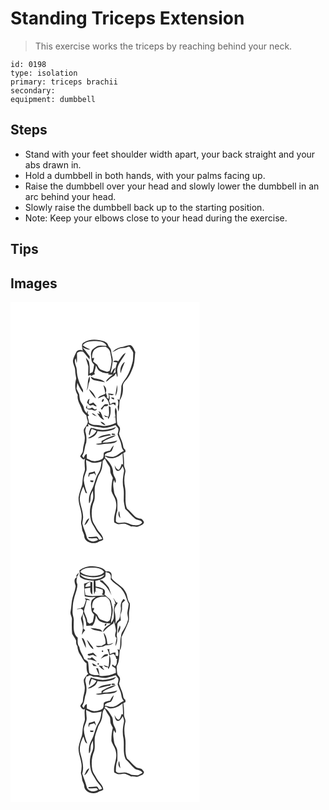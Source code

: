 # Standing Triceps Extension
> This exercise works the triceps by reaching behind your neck.

``` 
id: 0198 
type: isolation 
primary: triceps brachii 
secondary:  
equipment: dumbbell 
``` 

## Steps

 - Stand with your feet shoulder width apart, your back straight and your abs drawn in.
 - Hold a dumbbell in both hands, with your palms facing up.
 - Raise the dumbbell over your head and slowly lower the dumbbell in an arc behind your head.
 - Slowly raise the dumbbell back up to the starting position.
 - Note: Keep your elbows close to your head during the exercise.

## Tips


## Images

<svg width="227pt" height="400" viewBox="0 0 227 300" xmlns="http://www.w3.org/2000/svg">
  <g fill="#FFF">
    <path d="M0 0h227v300H0V0m88.36 48.31c-4.23 1.65-1.93 6.86-1.75 10.2-2.47-1.91-6.8-1.05-7.91 2.02-1.36 3.08-3.14 6.06-3.73 9.42-.39 4.19 2.51 7.79 2.62 11.93.01 3.41.86 6.71 1.27 10.06-1.8 6.52-1.96 13.77 1.8 19.65-1.06 6.38 3.2 11.72 5.01 17.52.82 2.97 3.28 4.87 5.36 6.94.33 2.48.91 4.94 1.81 7.28-.06 3.91-3.21 6.45-4.85 9.68-.5 3.41 1.24 6.61 1.2 9.99.15 5.15-2.21 9.93-2.3 15.07.06 2.87-2.35 4.84-3.36 7.34 1.83 1.37 3.56 5.45 5.92 2.34-1.11 4.35-.24 8.79-.1 13.18-.58 3.44-2.24 6.62-2.52 10.13-.69 3.9-.27 8.03-1.88 11.74-1.35 3.83-2.65 7.74-3.23 11.77-.54 8.35 4.39 16.03 3.6 24.4.04 2.69-1.21 5.4-.37 8.04.47 1.7.83 3.42.9 5.19.07 2.87 2.09 5.18 2.56 7.96-.14 8.6 12.2 11.8 18.15 7.05 1.76-.2 3.35-.89 4.74-1.97-.23-5.77-5.63-8.91-8-13.65-1.61-3.39-4.34-6.25-5.09-10.01-1.53-7.64-.85-15.83 2.26-23 1.7-6.57-.75-13.63 1.64-20.12 1.69-4.39 2.56-9.18 5.3-13.09 2.59-4.34 2.98-9.56 3.2-14.5.88-1.01 1.76-2.02 2.63-3.04 1.46 3.33 3.4 6.4 5.4 9.43 1.66 2.57.77 5.85 1.68 8.65.7 1.77 1.67 3.43 2.51 5.14-1.32 5.15-1.8 10.48-1.66 15.79 1.37 4.57 4.81 8.3 5.37 13.15 2.05 8.34-3.54 16.15-2.02 24.53 1.47.76 2.9 1.7 4.54 2.07 2.94.48 5.88-.9 8.81-.29 2.43.8 4.64 2.11 6.96 3.18 3.09-.79 6.33 1.33 9.24-.4 2.39-1.1 5.86-1.84 6.12-5.04-.85-1.51-1.91-2.99-3.41-3.88-2.57-.6-5.36-.84-7.35-2.79-3.32-3.02-6.06-6.63-9.6-9.42-3.34-7.92-.84-16.81-2.27-25.09a41.565 41.565 0 0 1 .21-18.73c.91-3.22-1.89-5.96-1.53-9.15.18-4.6-.21-9.2-.84-13.75.65-.3 1.96-.91 2.61-1.21-.04-.6-.12-1.8-.17-2.4-.97-1.16-2.36-2.2-2.49-3.83-.54-5.57-3.65-10.38-5.12-15.69.59-2.6 1.95-5.34.67-7.98-.84-1.14-1.85-2.15-2.59-3.36-1.06-4.84-.97-9.83-.8-14.74.18-1.91-.68-3.65-1.44-5.33-1.51 3.59-.44 7.3-.01 10.99-.8.15-1.6.3-2.4.46.56.01 1.67.05 2.23.07.21 2.25.42 4.51.62 6.77-4.11 2.36-8.83 3.1-13.43 3.92-3.71-.01-7.29-1.43-11.03-1.28-2.87.3-5.36-1.2-7.79-2.48-.31-2.68-1.01-5.28-1.74-7.86.46-.31 1.37-.93 1.83-1.24-.44-.47-1.33-1.41-1.77-1.88.32-1.27.32-2.53-.01-3.79-.25.77-.74 2.32-.98 3.1-1.91-1.7-3.32-3.89-3.63-6.46-.5-3.86-3.97-6.44-4.72-10.22-.37-2.07-.55-4.16-.84-6.23-1.19-2.14-2.18-4.38-3.2-6.6.43-2.35.75-4.71.98-7.08 1.79 4.21 3.95 8.33 6.87 11.88l-.04-3.28c-4.13-7.18-7.28-15.21-7.45-23.58-.03-4.89-4.37-9.66-1.28-14.35.38 1.98.73 3.98 1.16 5.96.81-4.1.09-8.28.49-12.38 1.69-2 4.82-1.8 7.22-1.57 2.82 2.9 5.08 6.27 7.81 9.25.02-.87.05-2.61.07-3.48-3.11-3.5-5.31-7.71-8.82-10.87 2.97 1.31 5.97 3.11 9.37 2.58-2.99-1.66-6.14-3.05-8.85-5.17 3.57-5.22 10.59-5.07 16.22-5.06 4.58.22 10.45.95 12.43 5.82-2.49-.14-4.98-.45-7.47-.39-3.86-.09-6.98 2.58-9.71 4.98-2.57 3.42-1.45 7.95-1.11 11.86-.03 2.53 1.83 4.33 3.28 6.17-.46 3.02-.81 6.08-1.82 8.98-1.18.55-2.37 1.11-3.55 1.67.03-4.95.38-9.96-1.09-14.76a44.487 44.487 0 0 0-3.46-4.15c.74 3.47 2.1 6.77 2.98 10.2 0 3.76-.18 7.52-.3 11.28.76-.24 2.29-.72 3.06-.96.11.33.34 1.01.46 1.35 1.52-.85 3.08-1.61 4.73-2.16-.21-.4-.63-1.2-.85-1.59.61-3.04 1.57-5.99 2.07-9.06.96 2.08 1.72 4.35 3.35 6.02 4.09 3.26 9.46 3.52 14.47 3.42l-2.91.24-.19 1.29c1.81.09 3.61.15 5.43.19-3 2.54-6.62 4.7-8.28 8.44 2.48-.64 3.58-3.15 5.65-4.41 2.04-1.74 5.3-2.4 5.89-5.41.21.02.63.05.84.06.27 1.49.76 2.94 1.28 4.36 1.24-3.4-.73-6.89.13-10.35 1.31-7.25 7.11-12.37 9.98-18.93-4.16 2.03-6.02 6.62-8.86 10.04-2.11-.45-4.68-1.73-6.02.77 1.56.3 3.13.58 4.7.85-.96 3.83-2.91 7.73-1.82 11.74-.78.38-1.6.7-2.4 1.04l-.91 1.79c.76-2.77 2.03-5.36 3.01-8.05-2.92.75-3.5 4.17-5.24 6.21-.77-1.77.2-3.5.5-5.23.68-3.35 1.35-6.72 1.61-10.14-.17-3.76-1.86-7.25-1.99-11.02-.06-2.52-1.95-4.37-3.37-6.24-.46-2.91-2.81-4.81-5.48-5.68-7.63-2.41-16.52-3.1-23.61 1.26m45.72 5.62c-4.59.34-8.72 2.98-11.92 6.15 3.33-1.38 6.29-3.55 9.73-4.66 2.55-.29 5.19-.14 7.64-1.06 1.22-.24 2.91-1.34 3.9-.03 1.36 2.16 3.31 4.13 3.87 6.68-.24 4.5.23 9.21-1.5 13.49-1.98 7.08-4.83 14.07-9.43 19.88-1.35 2.04-2.83 4.15-3.34 6.58-.1 5.6-.77 11.21-2.23 16.63-.6-.23-1.8-.67-2.4-.89 1.21 2.89 1.42 5.99.2 8.92.24 1.97.42 3.94.75 5.9 1.87-4.27.74-9.15 1.84-13.64 3.25-4.93 4.16-11.01 3.68-16.81-.26-2.46 1.31-4.64 2.83-6.42 4.48-4.23 6.86-10.08 9.11-15.69 2.4-6.06 2.07-12.62 2.96-18.96-1.55-2.68-2.34-6.13-5.04-7.94-3.69-1.06-7.02 1.7-10.65 1.87m-1.83 31.64c1.12-4.77 3.23-9.19 4.98-13.73-4.36 2.89-6.27 8.73-4.98 13.73m-41.08 20.48c2.67-2.29 1.71-6.41 3.17-9.4 1.19-2.32.87-4.98.67-7.47-3.48 4.87-1.23 11.54-3.84 16.87m5.38-16.51c.08 2.89 3.07 4.17 5.47 4.6 3.82.73 7.59 1.76 11.46 2.19-3.27-3.15-8.02-3.94-12.34-4.57a56.98 56.98 0 0 0-4.59-2.22m14.94 10.29c.85 3.28 2 6.5 2.18 9.92 2.53-3.11.94-7.88-2.18-9.92m16.4-.29c-.63 4.47-1.67 8.89-2.02 13.39 2.34-3.88 2.78-8.96 2.02-13.39m-33.85 4.97c1.73 4.38 5.09 7.96 8.32 11.3-1.16-4.62-4.62-8.51-8.32-11.3m20.64 4.32c-1.97 3.71-7.87 2.64-9.73 6.86 2.47-.96 4.84-2.16 7.36-2.97 2.91 3.16 6.42 6.62 6.04 11.31 1.63-.61 3.29-1.14 4.93-1.71.96.66 1.91 1.33 2.87 1.99-.02-.87-.07-2.6-.1-3.47-1.21-.01-2.41.01-3.61.06-.64.49-1.91 1.47-2.55 1.97-.57-1.39-1.04-2.8-1.62-4.18 1.16-2.45.83-5.18.2-7.72 1.94.95 3.95 1.43 5.67-.08-2.34-.7-4.76-1.02-7.19-1.24 1.7 1.91 1.06 4.48.67 6.72-.66-.58-1.96-1.76-2.61-2.34.31-.09.93-.26 1.23-.34-.87-1.5-1.36-3.15-1.56-4.86m6.48 5.54c-.05.28-.14.82-.19 1.1.8.42 2.42 1.27 3.22 1.7.02-.72.02-1.43.02-2.15-1.02-.21-2.03-.43-3.05-.65m-27.93 2.78c-.49 1.24-1.21 2.42-1.38 3.76 1.12 1.18 2.39 2.2 3.56 3.33 1.24-.26 2.48-.57 3.7-.91 1.3.92 2.57 2.03 4.3 1.87-.73-2.02-2.67-3.15-4.05-4.69-1.59.81-3.26 1.45-5 1.85-.59-2.08-.28-4.15.62-6.08-.43.22-1.31.65-1.75.87m18.24-.88c-1.29.41-2.84 3.15-1.26 3.89 1.06-.51 2.79-3.28 1.26-3.89m1.46 6.66c-1.73 1.44-2.98 3.35-4.56 4.94.41.5.81 1 1.22 1.5 1-1.35 1.96-2.73 2.88-4.13 1.74-.47 4.54.2 4.8-2.26-1.44-.18-2.93-.46-4.34-.05m-21.32.77c-.38 1.06-.75 2.13-1.12 3.2 1.83 2.06 4.51 2.56 7.15 2.25 1.93 1.01 5.18 2.18 6.06-.81-.64.17-1.91.5-2.54.67-1.06-.86-2.1-1.74-3.21-2.52-.69.34-2.08 1.03-2.77 1.37-.75-.01-2.25-.04-3.01-.06-.18-1.37-.37-2.74-.56-4.1m26.35 1.11c-.08 4.35 1.17 8.88-.52 13.06-1.82-.64-3.59-1.41-5.4-2.07.61.75 1.24 1.5 1.87 2.24 1 .04 1.99.09 2.99.13l.3 2.45c3.4-4.08 3.04-9.69 2.82-14.66-.51-.28-1.54-.86-2.06-1.15m-12.31 6.26c.39.85 1.17 2.56 1.56 3.41-.76-.25-2.26-.77-3.02-1.03 1.96 3.31 4.26 6.94 8.24 7.96-.64-.94-1.29-1.87-1.96-2.79-.25-2.39-1.62-4.42-2.61-6.55-.55-.25-1.66-.75-2.21-1m-8.13 2.48c1.35 2.17 3.86 2.92 6.14 3.69-1.2-1.24-2.62-2.23-3.99-3.26-.54-.11-1.61-.32-2.15-.43m10.4 10.12c1.36 2.26 3.31 4.08 6.14 4.11-1.41-2.15-3.54-3.81-6.14-4.11z"/>
    <path d="M101.45 56.6c3.5-3.1 8.41-3.17 12.83-3.02 2.27 1.77 4.93 3.62 5.37 6.71.63 4.22 2.14 8.43 1.44 12.73-.48 3.24-1 6.52-2.23 9.58-.97.39-1.92.79-2.88 1.19-2.67-.87-5.38-1.67-7.94-2.85-2.23-1.13-2.78-3.78-4.11-5.69-1.59-1.34-3.34-2.51-4.86-3.94.43-1.43 1.31-2.8 1.2-4.35-.6.15-1.8.44-2.4.59-.03-3.87.32-8.33 3.58-10.95zM108.2 136.25c.56.57.56.57 0 0zM109.96 150.96c5.55.79 10.95-1.49 16.13-3.2 1.12 1.42 2.59 2.63 3.35 4.3.47 2.35-.71 4.62-.92 6.95 1.37 4.42 4.07 8.42 4.6 13.1.21 2.45 1.25 4.67 2.85 6.52-4.09 1.52-6.84 5.29-11.03 6.61-3.92 1.73-8.04-.44-11.97-.94 1.08-4.91 7.92-2.51 9.15-7.14.83-1.68 1.37-3.47 1.76-5.29-1.92 1.83-3.25 4.15-4.42 6.51-2.5.64-5.47.76-7.41 2.62-.6 2.59.34 6.19-2.5 7.7-4 2.14-9.11 3.28-13.39 1.26-1.54-.63-3.05-1.33-4.58-2 .01-1.83.02-3.66-.01-5.49-2.38.38-2.72 2.94-3.79 4.66-.6-.83-1.19-1.65-1.78-2.47 3.32-4.64 2.59-10.61 4.86-15.67.61-4.34.41-8.85-.93-13.04-.77-2.29.6-4.49 1.19-6.63.6-.02 1.8-.04 2.4-.05-.11-.73-.34-2.2-.46-2.93 4.8 4.13 11.18 3.2 16.9 4.62m-8.86.95c-1.54-.27-3.25-1.22-4.77-.57-1.47 2.23-2.05 4.9-2.33 7.52.29.24.87.71 1.16.95.34-2.65 1.19-5.18 2.31-7.59 1.92.71 3.84 1.41 5.7 2.26-1.99 4.46-6.38 6.58-10.34 8.92 1.09.13 2.28.44 3.28-.21 3.73-1.59 7.4-4.13 8.26-8.37 6.53 1.17 13.34.41 19.49-2.07 1.31-.59 1.91-2.02 2.83-3.01-7.89 3.66-17.23 5.16-25.59 2.17m3.69 11.53c5.37-1.01 10.56-2.92 16.01-3.5-.7-.49-1.4-.98-2.1-1.45-4.67 1.28-10.34 1.26-13.91 4.95m16.64-4.17c.88.61 4.94.59 3.89-.93-1.24-.41-2.5-.51-3.8-.31-.02.31-.07.93-.09 1.24m-12.07 7.45c-.08.9-.15 1.81-.2 2.72-2.31.17-4.61.41-6.88.85 4.01 2.18 8.45-.16 12.66-.15 4.6-.41 10.32.19 13.38-4.04-5.82 1.78-12.1 2.85-18.09 2.67 4.16-4.79 11.5-4.99 16.36-8.9-6.27.7-11.78 3.95-17.23 6.85z"/>
    <path d="M113.37 184.94c6.56 5.42 15.47 1.62 21.05-3.31.37 4.42.58 8.85.68 13.29-.45-.12-1.35-.35-1.8-.46-.76 2.46-1.3 5.22-3.32 7.02-2.83-.61-3.94-3.46-5.06-5.77.5 2.45.63 5.71 3.19 6.96 3.5.62 4.97-3.29 6.47-5.66.7 1.93 1.83 3.84 1.7 5.96-1.34 6.96-2.35 14.27-.59 21.26.67 4.91.08 9.87.28 14.8.3 3.1 1.15 6.11 1.62 9.19 4.45 3.61 7.47 8.71 12.13 12.04 2.46 1.97 7.64.82 8.22 4.54-1.97 2.66-5.84 3.75-9.16 2.92-4.88.45-8.61-4.02-13.57-2.94-2.86-.18-7.19 1.54-8.8-1.67.14-4.32.08-8.86 1.86-12.88-.06-4.14.25-8.28-.21-12.4-.45-3.52-3.29-6.2-3.72-9.72-.51-4.79-2.24-9.89.13-14.47l.87 3.54c3.4-4.01-1.83-7.86-2.16-12.02.08-7.09-4.41-13.33-9.54-17.83l-.27-2.39m18.44 74.49c-.53-2.87-1-5.75-1.35-8.64-1.72 2.91-1.17 6.38 1.35 8.64zM90.7 189.51c2.71 1.15 5.24 2.88 8.19 3.41 3.54.28 7.01-.74 10.44-1.51-.65 4.77-1.2 9.79-3.79 13.97-4.19 6.55-4.69 14.72-8.7 21.37-2.41 4.52-3.27 9.8-2.48 14.85 1.76-1.76 1.5-4.37 1.69-6.65-.03-3.08 1.37-5.91 2.8-8.56.32 4.23 1.04 8.71-.77 12.74-3.41 7.05-3.31 15.34-1.55 22.83.77 3.6 3.22 6.45 4.87 9.66 2.17 4.71 6.46 7.93 8.76 12.59-1.27.34-2.54.66-3.82.96-1.03-1.25-1.42-4.03-3.54-3.64-3.11.49-6.24.62-9.37.42.1.36.29 1.08.39 1.44 3.14.64 6.28.28 9.42-.04.48.49 1.42 1.46 1.9 1.94-3.91 3.34-10.66 2.66-13.3-1.89-1.16-6.06-4.28-11.5-5.63-17.51.23-2.98 1.2-5.89.87-8.91-.17-7.2-3.73-13.81-4-20.98.43-5.06 2.06-10 4.28-14.55.97 2.5 1.88 5.03 2.72 7.59.46.18 1.38.56 1.84.75-1.62-5.18-3.45-10.32-3.94-15.75-.03-4.17 1.91-7.97 3.19-11.83.51-4.22-.46-8.47-.47-12.7m3.42 15.58c-.43 1.45-.72 2.96-.65 4.49 1.5.56.97-1.99 1.6-2.68 1.83-.42 3.64-.92 5.45-1.42a17.46 17.46 0 0 0 2.2 3.01c-.47-1.82-1.11-3.58-1.74-5.34-2.18 1.01-4.52 1.48-6.86 1.94m4.93 11.11c.14-.47.42-1.4.57-1.87-1.23-.09-2.46-.15-3.69-.18-1.32 1.96 1.83 2.06 3.12 2.05m-10.33 51.54c3.33-1.62 4.41-5.3 6.04-8.32-3.59 1.11-4.62 5.28-6.04 8.32z"/>
  </g>
  <g fill="#333">
    <path d="M88.36 48.31c7.09-4.36 15.98-3.67 23.61-1.26 2.67.87 5.02 2.77 5.48 5.68 1.42 1.87 3.31 3.72 3.37 6.24.13 3.77 1.82 7.26 1.99 11.02-.26 3.42-.93 6.79-1.61 10.14-.3 1.73-1.27 3.46-.5 5.23 1.74-2.04 2.32-5.46 5.24-6.21-.98 2.69-2.25 5.28-3.01 8.05l.91-1.79c.8-.34 1.62-.66 2.4-1.04-1.09-4.01.86-7.91 1.82-11.74-1.57-.27-3.14-.55-4.7-.85 1.34-2.5 3.91-1.22 6.02-.77 2.84-3.42 4.7-8.01 8.86-10.04-2.87 6.56-8.67 11.68-9.98 18.93-.86 3.46 1.11 6.95-.13 10.35-.52-1.42-1.01-2.87-1.28-4.36-.21-.01-.63-.04-.84-.06-.59 3.01-3.85 3.67-5.89 5.41-2.07 1.26-3.17 3.77-5.65 4.41 1.66-3.74 5.28-5.9 8.28-8.44-1.82-.04-3.62-.1-5.43-.19l.19-1.29 2.91-.24c-5.01.1-10.38-.16-14.47-3.42-1.63-1.67-2.39-3.94-3.35-6.02-.5 3.07-1.46 6.02-2.07 9.06.22.39.64 1.19.85 1.59-1.65.55-3.21 1.31-4.73 2.16-.12-.34-.35-1.02-.46-1.35-.77.24-2.3.72-3.06.96.12-3.76.3-7.52.3-11.28-.88-3.43-2.24-6.73-2.98-10.2 1.23 1.31 2.39 2.69 3.46 4.15 1.47 4.8 1.12 9.81 1.09 14.76 1.18-.56 2.37-1.12 3.55-1.67 1.01-2.9 1.36-5.96 1.82-8.98-1.45-1.84-3.31-3.64-3.28-6.17-.34-3.91-1.46-8.44 1.11-11.86 2.73-2.4 5.85-5.07 9.71-4.98 2.49-.06 4.98.25 7.47.39-1.98-4.87-7.85-5.6-12.43-5.82-5.63-.01-12.65-.16-16.22 5.06 2.71 2.12 5.86 3.51 8.85 5.17-3.4.53-6.4-1.27-9.37-2.58 3.51 3.16 5.71 7.37 8.82 10.87-.02.87-.05 2.61-.07 3.48-2.73-2.98-4.99-6.35-7.81-9.25-2.4-.23-5.53-.43-7.22 1.57-.4 4.1.32 8.28-.49 12.38-.43-1.98-.78-3.98-1.16-5.96-3.09 4.69 1.25 9.46 1.28 14.35.17 8.37 3.32 16.4 7.45 23.58l.04 3.28c-2.92-3.55-5.08-7.67-6.87-11.88a84.82 84.82 0 0 1-.98 7.08c1.02 2.22 2.01 4.46 3.2 6.6.29 2.07.47 4.16.84 6.23.75 3.78 4.22 6.36 4.72 10.22.31 2.57 1.72 4.76 3.63 6.46.24-.78.73-2.33.98-3.1.33 1.26.33 2.52.01 3.79.44.47 1.33 1.41 1.77 1.88-.46.31-1.37.93-1.83 1.24.73 2.58 1.43 5.18 1.74 7.86 2.43 1.28 4.92 2.78 7.79 2.48 3.74-.15 7.32 1.27 11.03 1.28 4.6-.82 9.32-1.56 13.43-3.92-.2-2.26-.41-4.52-.62-6.77-.56-.02-1.67-.06-2.23-.07.8-.16 1.6-.31 2.4-.46-.43-3.69-1.5-7.4.01-10.99.76 1.68 1.62 3.42 1.44 5.33-.17 4.91-.26 9.9.8 14.74.74 1.21 1.75 2.22 2.59 3.36 1.28 2.64-.08 5.38-.67 7.98 1.47 5.31 4.58 10.12 5.12 15.69.13 1.63 1.52 2.67 2.49 3.83.05.6.13 1.8.17 2.4-.65.3-1.96.91-2.61 1.21.63 4.55 1.02 9.15.84 13.75-.36 3.19 2.44 5.93 1.53 9.15a41.565 41.565 0 0 0-.21 18.73c1.43 8.28-1.07 17.17 2.27 25.09 3.54 2.79 6.28 6.4 9.6 9.42 1.99 1.95 4.78 2.19 7.35 2.79 1.5.89 2.56 2.37 3.41 3.88-.26 3.2-3.73 3.94-6.12 5.04-2.91 1.73-6.15-.39-9.24.4-2.32-1.07-4.53-2.38-6.96-3.18-2.93-.61-5.87.77-8.81.29-1.64-.37-3.07-1.31-4.54-2.07-1.52-8.38 4.07-16.19 2.02-24.53-.56-4.85-4-8.58-5.37-13.15-.14-5.31.34-10.64 1.66-15.79-.84-1.71-1.81-3.37-2.51-5.14-.91-2.8-.02-6.08-1.68-8.65-2-3.03-3.94-6.1-5.4-9.43-.87 1.02-1.75 2.03-2.63 3.04-.22 4.94-.61 10.16-3.2 14.5-2.74 3.91-3.61 8.7-5.3 13.09-2.39 6.49.06 13.55-1.64 20.12-3.11 7.17-3.79 15.36-2.26 23 .75 3.76 3.48 6.62 5.09 10.01 2.37 4.74 7.77 7.88 8 13.65-1.39 1.08-2.98 1.77-4.74 1.97-5.95 4.75-18.29 1.55-18.15-7.05-.47-2.78-2.49-5.09-2.56-7.96-.07-1.77-.43-3.49-.9-5.19-.84-2.64.41-5.35.37-8.04.79-8.37-4.14-16.05-3.6-24.4.58-4.03 1.88-7.94 3.23-11.77 1.61-3.71 1.19-7.84 1.88-11.74.28-3.51 1.94-6.69 2.52-10.13-.14-4.39-1.01-8.83.1-13.18-2.36 3.11-4.09-.97-5.92-2.34 1.01-2.5 3.42-4.47 3.36-7.34.09-5.14 2.45-9.92 2.3-15.07.04-3.38-1.7-6.58-1.2-9.99 1.64-3.23 4.79-5.77 4.85-9.68-.9-2.34-1.48-4.8-1.81-7.28-2.08-2.07-4.54-3.97-5.36-6.94-1.81-5.8-6.07-11.14-5.01-17.52-3.76-5.88-3.6-13.13-1.8-19.65-.41-3.35-1.26-6.65-1.27-10.06-.11-4.14-3.01-7.74-2.62-11.93.59-3.36 2.37-6.34 3.73-9.42 1.11-3.07 5.44-3.93 7.91-2.02-.18-3.34-2.48-8.55 1.75-10.2m13.09 8.29c-3.26 2.62-3.61 7.08-3.58 10.95.6-.15 1.8-.44 2.4-.59.11 1.55-.77 2.92-1.2 4.35 1.52 1.43 3.27 2.6 4.86 3.94 1.33 1.91 1.88 4.56 4.11 5.69 2.56 1.18 5.27 1.98 7.94 2.85.96-.4 1.91-.8 2.88-1.19 1.23-3.06 1.75-6.34 2.23-9.58.7-4.3-.81-8.51-1.44-12.73-.44-3.09-3.1-4.94-5.37-6.71-4.42-.15-9.33-.08-12.83 3.02m8.51 94.36c-5.72-1.42-12.1-.49-16.9-4.62.12.73.35 2.2.46 2.93-.6.01-1.8.03-2.4.05-.59 2.14-1.96 4.34-1.19 6.63 1.34 4.19 1.54 8.7.93 13.04-2.27 5.06-1.54 11.03-4.86 15.67.59.82 1.18 1.64 1.78 2.47 1.07-1.72 1.41-4.28 3.79-4.66.03 1.83.02 3.66.01 5.49 1.53.67 3.04 1.37 4.58 2 4.28 2.02 9.39.88 13.39-1.26 2.84-1.51 1.9-5.11 2.5-7.7 1.94-1.86 4.91-1.98 7.41-2.62 1.17-2.36 2.5-4.68 4.42-6.51-.39 1.82-.93 3.61-1.76 5.29-1.23 4.63-8.07 2.23-9.15 7.14 3.93.5 8.05 2.67 11.97.94 4.19-1.32 6.94-5.09 11.03-6.61-1.6-1.85-2.64-4.07-2.85-6.52-.53-4.68-3.23-8.68-4.6-13.1.21-2.33 1.39-4.6.92-6.95-.76-1.67-2.23-2.88-3.35-4.3-5.18 1.71-10.58 3.99-16.13 3.2m3.41 33.98l.27 2.39c5.13 4.5 9.62 10.74 9.54 17.83.33 4.16 5.56 8.01 2.16 12.02l-.87-3.54c-2.37 4.58-.64 9.68-.13 14.47.43 3.52 3.27 6.2 3.72 9.72.46 4.12.15 8.26.21 12.4-1.78 4.02-1.72 8.56-1.86 12.88 1.61 3.21 5.94 1.49 8.8 1.67 4.96-1.08 8.69 3.39 13.57 2.94 3.32.83 7.19-.26 9.16-2.92-.58-3.72-5.76-2.57-8.22-4.54-4.66-3.33-7.68-8.43-12.13-12.04-.47-3.08-1.32-6.09-1.62-9.19-.2-4.93.39-9.89-.28-14.8-1.76-6.99-.75-14.3.59-21.26.13-2.12-1-4.03-1.7-5.96-1.5 2.37-2.97 6.28-6.47 5.66-2.56-1.25-2.69-4.51-3.19-6.96 1.12 2.31 2.23 5.16 5.06 5.77 2.02-1.8 2.56-4.56 3.32-7.02.45.11 1.35.34 1.8.46-.1-4.44-.31-8.87-.68-13.29-5.58 4.93-14.49 8.73-21.05 3.31m-22.67 4.57c.01 4.23.98 8.48.47 12.7-1.28 3.86-3.22 7.66-3.19 11.83.49 5.43 2.32 10.57 3.94 15.75-.46-.19-1.38-.57-1.84-.75-.84-2.56-1.75-5.09-2.72-7.59-2.22 4.55-3.85 9.49-4.28 14.55.27 7.17 3.83 13.78 4 20.98.33 3.02-.64 5.93-.87 8.91 1.35 6.01 4.47 11.45 5.63 17.51 2.64 4.55 9.39 5.23 13.3 1.89-.48-.48-1.42-1.45-1.9-1.94-3.14.32-6.28.68-9.42.04-.1-.36-.29-1.08-.39-1.44 3.13.2 6.26.07 9.37-.42 2.12-.39 2.51 2.39 3.54 3.64 1.28-.3 2.55-.62 3.82-.96-2.3-4.66-6.59-7.88-8.76-12.59-1.65-3.21-4.1-6.06-4.87-9.66-1.76-7.49-1.86-15.78 1.55-22.83 1.81-4.03 1.09-8.51.77-12.74-1.43 2.65-2.83 5.48-2.8 8.56-.19 2.28.07 4.89-1.69 6.65-.79-5.05.07-10.33 2.48-14.85 4.01-6.65 4.51-14.82 8.7-21.37 2.59-4.18 3.14-9.2 3.79-13.97-3.43.77-6.9 1.79-10.44 1.51-2.95-.53-5.48-2.26-8.19-3.41z"/>
    <path d="M134.08 53.93c3.63-.17 6.96-2.93 10.65-1.87 2.7 1.81 3.49 5.26 5.04 7.94-.89 6.34-.56 12.9-2.96 18.96-2.25 5.61-4.63 11.46-9.11 15.69-1.52 1.78-3.09 3.96-2.83 6.42.48 5.8-.43 11.88-3.68 16.81-1.1 4.49.03 9.37-1.84 13.64-.33-1.96-.51-3.93-.75-5.9 1.22-2.93 1.01-6.03-.2-8.92.6.22 1.8.66 2.4.89 1.46-5.42 2.13-11.03 2.23-16.63.51-2.43 1.99-4.54 3.34-6.58 4.6-5.81 7.45-12.8 9.43-19.88 1.73-4.28 1.26-8.99 1.5-13.49-.56-2.55-2.51-4.52-3.87-6.68-.99-1.31-2.68-.21-3.9.03-2.45.92-5.09.77-7.64 1.06-3.44 1.11-6.4 3.28-9.73 4.66 3.2-3.17 7.33-5.81 11.92-6.15z"/>
    <path d="M132.25 85.57c-1.29-5 .62-10.84 4.98-13.73-1.75 4.54-3.86 8.96-4.98 13.73zM91.17 106.05c2.61-5.33.36-12 3.84-16.87.2 2.49.52 5.15-.67 7.47-1.46 2.99-.5 7.11-3.17 9.4zM96.55 89.54c1.56.67 3.09 1.41 4.59 2.22 4.32.63 9.07 1.42 12.34 4.57-3.87-.43-7.64-1.46-11.46-2.19-2.4-.43-5.39-1.71-5.47-4.6zM111.49 99.83c3.12 2.04 4.71 6.81 2.18 9.92-.18-3.42-1.33-6.64-2.18-9.92zM127.89 99.54c.76 4.43.32 9.51-2.02 13.39.35-4.5 1.39-8.92 2.02-13.39zM94.04 104.51c3.7 2.79 7.16 6.68 8.32 11.3-3.23-3.34-6.59-6.92-8.32-11.3z"/>
    <path d="M114.68 108.83c.2 1.71.69 3.36 1.56 4.86-.3.08-.92.25-1.23.34.65.58 1.95 1.76 2.61 2.34.39-2.24 1.03-4.81-.67-6.72 2.43.22 4.85.54 7.19 1.24-1.72 1.51-3.73 1.03-5.67.08.63 2.54.96 5.27-.2 7.72.58 1.38 1.05 2.79 1.62 4.18.64-.5 1.91-1.48 2.55-1.97 1.2-.05 2.4-.07 3.61-.06.03.87.08 2.6.1 3.47-.96-.66-1.91-1.33-2.87-1.99-1.64.57-3.3 1.1-4.93 1.71.38-4.69-3.13-8.15-6.04-11.31-2.52.81-4.89 2.01-7.36 2.97 1.86-4.22 7.76-3.15 9.73-6.86zM121.16 114.37c1.02.22 2.03.44 3.05.65 0 .72 0 1.43-.02 2.15-.8-.43-2.42-1.28-3.22-1.7.05-.28.14-.82.19-1.1zM93.23 117.15c.44-.22 1.32-.65 1.75-.87-.9 1.93-1.21 4-.62 6.08 1.74-.4 3.41-1.04 5-1.85 1.38 1.54 3.32 2.67 4.05 4.69-1.73.16-3-.95-4.3-1.87-1.22.34-2.46.65-3.7.91-1.17-1.13-2.44-2.15-3.56-3.33.17-1.34.89-2.52 1.38-3.76z"/>
    <path d="M111.47 116.27c1.53.61-.2 3.38-1.26 3.89-1.58-.74-.03-3.48 1.26-3.89zM112.93 122.93c1.41-.41 2.9-.13 4.34.05-.26 2.46-3.06 1.79-4.8 2.26-.92 1.4-1.88 2.78-2.88 4.13-.41-.5-.81-1-1.22-1.5 1.58-1.59 2.83-3.5 4.56-4.94zM91.61 123.7c.19 1.36.38 2.73.56 4.1.76.02 2.26.05 3.01.06.69-.34 2.08-1.03 2.77-1.37 1.11.78 2.15 1.66 3.21 2.52.63-.17 1.9-.5 2.54-.67-.88 2.99-4.13 1.82-6.06.81-2.64.31-5.32-.19-7.15-2.25.37-1.07.74-2.14 1.12-3.2zM117.96 124.81c.52.29 1.55.87 2.06 1.15.22 4.97.58 10.58-2.82 14.66l-.3-2.45c-1-.04-1.99-.09-2.99-.13-.63-.74-1.26-1.49-1.87-2.24 1.81.66 3.58 1.43 5.4 2.07 1.69-4.18.44-8.71.52-13.06zM105.65 131.07c.55.25 1.66.75 2.21 1 .99 2.13 2.36 4.16 2.61 6.55.67.92 1.32 1.85 1.96 2.79-3.98-1.02-6.28-4.65-8.24-7.96.76.26 2.26.78 3.02 1.03-.39-.85-1.17-2.56-1.56-3.41m2.55 5.18c.56.57.56.57 0 0zM97.52 133.55c.54.11 1.61.32 2.15.43 1.37 1.03 2.79 2.02 3.99 3.26-2.28-.77-4.79-1.52-6.14-3.69zM107.92 143.67c2.6.3 4.73 1.96 6.14 4.11-2.83-.03-4.78-1.85-6.14-4.11zM101.1 151.91c8.36 2.99 17.7 1.49 25.59-2.17-.92.99-1.52 2.42-2.83 3.01-6.15 2.48-12.96 3.24-19.49 2.07-.86 4.24-4.53 6.78-8.26 8.37-1 .65-2.19.34-3.28.21 3.96-2.34 8.35-4.46 10.34-8.92-1.86-.85-3.78-1.55-5.7-2.26-1.12 2.41-1.97 4.94-2.31 7.59-.29-.24-.87-.71-1.16-.95.28-2.62.86-5.29 2.33-7.52 1.52-.65 3.23.3 4.77.57zM104.79 163.44c3.57-3.69 9.24-3.67 13.91-4.95.7.47 1.4.96 2.1 1.45-5.45.58-10.64 2.49-16.01 3.5zM121.43 159.27c.02-.31.07-.93.09-1.24 1.3-.2 2.56-.1 3.8.31 1.05 1.52-3.01 1.54-3.89.93zM109.36 166.72c5.45-2.9 10.96-6.15 17.23-6.85-4.86 3.91-12.2 4.11-16.36 8.9 5.99.18 12.27-.89 18.09-2.67-3.06 4.23-8.78 3.63-13.38 4.04-4.21-.01-8.65 2.33-12.66.15 2.27-.44 4.57-.68 6.88-.85.05-.91.12-1.82.2-2.72zM94.12 205.09c2.34-.46 4.68-.93 6.86-1.94.63 1.76 1.27 3.52 1.74 5.34a17.46 17.46 0 0 1-2.2-3.01c-1.81.5-3.62 1-5.45 1.42-.63.69-.1 3.24-1.6 2.68-.07-1.53.22-3.04.65-4.49zM99.05 216.2c-1.29.01-4.44-.09-3.12-2.05 1.23.03 2.46.09 3.69.18-.15.47-.43 1.4-.57 1.87zM131.81 259.43c-2.52-2.26-3.07-5.73-1.35-8.64.35 2.89.82 5.77 1.35 8.64zM88.72 267.74c1.42-3.04 2.45-7.21 6.04-8.32-1.63 3.02-2.71 6.7-6.04 8.32z"/>
  </g>
</svg>

<svg width="227pt" height="400" viewBox="0 0 227 300" xmlns="http://www.w3.org/2000/svg">
  <g fill="#FFF">
    <path d="M0 0h227v300H0V0m82.76 22c.12 1.4.25 2.79.37 4.19-.18 1.62-.5 3.56 1.2 4.52 4.52 3.06 10.25 3.47 15.55 3.63-.23 5.49-.2 10.99.54 16.44.4-1.11.79-2.23 1.18-3.35 1.23.04 2.46.06 3.69.07l-3.16-.28c.04-1.48.07-2.95.11-4.43 2.82.66 5.61 1.47 8.36 2.36.22 2.07.81 4.31-1.12 5.82.98.28 2.93.85 3.91 1.14-7.82-.14-15.77 1.92-23.43-.46-.47-2.55-.81-5.12-1.11-7.7 2.26-.54 4.56-.89 6.87-1.15.04 2.91-.39 6.38 2.42 8.17.13-4.85-.03-9.69.09-14.53-.96-.34-1.92-.68-2.88-1.01-2.32 1.02-4.72 1.85-7.11 2.68.21 5.02.29 10.06.89 15.07 4.28 1.05 8.7 1.05 13.08.88-1.84 1.5-4.37 2.57-5.08 5.04-1.16 3.57-.29 7.39.09 11.01.24 2.09 1.97 3.52 3.12 5.14-.43 3-.86 6.02-1.77 8.92-1.26.61-2.52 1.23-3.77 1.85l-2.52-2.01c-.12-4.74-3-8.7-4.11-13.18.67-4.49 2.69-8.69 3.24-13.22 1.09.13 3.26.38 4.35.51-1.53-2.1-4.28-2.07-6.56-2.69.46.71.92 1.43 1.38 2.14-.95 3.01-1.57 6.21-3.33 8.89l-2.46.2c-.02.27-.06.81-.09 1.08-1.79.04-3.64.01-5.31.77 2.35.35 5.38-1.3 7.17.88 2.25 3.54-1.41 6.9-2.04 10.33.7 4.09 2.45 8.04 2.34 12.25-.17 2.51-1.15 4.91-1.05 7.45.64-1.2 1.3-2.39 2-3.56.55-.62 1.13-1.22 1.73-1.8a6.894 6.894 0 0 0-2.14-2.16c.12-3.35.72-6.78-.25-10.06-.9-2.65-.47-5.48-.08-8.18 2.39 4.63 4.05 9.82 3.89 15.08 2.36-.41 4.76-.56 7.14-.22 3.19-3.34 3.66-8.09 4.48-12.42.97 2.07 1.75 4.31 3.36 5.99 4.06 3.26 9.44 3.33 14.38 3.77-3.44 3.04-8.93 5.02-9.21 10.28 3.53-4.11 7.74-7.61 12.37-10.42.2-.88.4-1.75.61-2.62 1.21 3.7 1.97 7.54 2.48 11.39-.44 2.9-2.32 6.34.66 8.58-.25 3.3-1.32 6.48-1.29 9.81 2.26-3.77 2.64-8.49 1.49-12.67 1.02-4.65.52-9.41.85-14.11.68-1.92 2.36-3.23 4.15-4.05-.22-1.71-.49-3.42-.55-5.15.08-3.09 2.23-5.78 1.97-8.91-.09-2.22.05-4.44.22-6.65 1.18-1.12 2.36-2.23 3.56-3.34-.49-.43-1.49-1.28-1.98-1.71-2.33 2.66-3.95 6.25-3.27 9.83.48 3.01-.41 5.98-.68 8.96-.43 2.83-.64 6.53-3.75 7.75-.65 1.13-1.29 2.27-1.95 3.4.29-4.82.15-9.64-.88-14.38-.98-3.39.74-6.6 2.67-9.26.21-.45.62-1.36.83-1.81-.4-.04-1.2-.13-1.6-.17-1.37-1.77-2.2-4.08-4.03-5.44 1.64 2.28 2.64 4.9 3.05 7.68l-1.53-.53c.11.34.32 1.03.43 1.37-1.33 4.67-.81 9.55-.97 14.33.11 2.84-1.88 5.12-3.32 7.37-.3-6.27 3.38-12.5 1.69-18.83-.78-2.69-1.19-5.46-1.9-8.16-1.96-3.04-5.19-4.96-7.77-7.43 1-2.1.99-4.25-.44-6.11-2.95-2.09-6.48-2.89-10-3.41-.03-2.34-.15-4.68-.4-7.01 1.72-.28 3.51-.44 5.07-1.29l-.57.79c2.35-1.07 5.03-1.79 6.9-3.67 1.4-1.76.28-4.21 1.16-6.18 1.93.69 4.59.93 5.42 3.16 1.13 1.65.53 3.66.4 5.49 3.69 5.05 9.99 7.26 13.58 12.39 4.17 4.9 5.32 11.4 8.02 17.07-.28 3.64-1.21 7.21-1.62 10.84.05 3.03 1.53 6.06.62 9.09-1.3 4.78-3.66 9.2-6.39 13.31-1.25 1.7-1.59 3.79-1.77 5.85-1.62 5.24-.27 10.91-1.8 16.22l-2.41-.8c.92 2.63 1.33 5.4.56 8.13-.69-.09-2.08-.28-2.77-.37l-.18-3.79c-2.36-.24-4.45.82-6.44 1.93-.65-1.96-1.59-3.99-.74-6.06l-2.81.15c1.29 2.23 2.3 4.63 2.42 7.23 1.68-.57 3.38-1.1 5.07-1.65 2.04 1.39 2.96 3.58 3.37 5.93l1.06.03c-.77 2.77.28 6.66-2.29 8.57-1.49.69-2.13-1.29-2.98-2.03-.37.62-.72 1.26-1.05 1.9 1.28.96 2.69 1.73 4.01 2.64 1.05 1.68.5 3.81.81 5.68-6 3.18-12.9 4.11-19.61 3.77-.27-3.06-.85-6.08-1.74-9.02l-2.41-.44c1 2.93 2.35 5.72 3.77 8.47-4.1-.13-8.93.29-12.05-2.93-.76-4.25-.58-8.61-1.34-12.86-1.14-1.66-3.02-2.56-4.66-3.63-1.72-4.88-5.11-9.08-5.84-14.32-2.7-3.15-1.88-7.48-1.97-11.3-5.84-4.86-4.74-13.03-4.72-19.79.46-3.71-1.46-7.13-1.46-10.81.31-5.05.18-10.18 1.53-15.1 1.1-6.3 4.63-12.06 4.21-18.61-2.08-3.16-.21-6.84-.01-10.24l.71.56c.33-1.42.65-2.84.98-4.25-.96 1.21-1.91 2.44-2.86 3.67.07.59.22 1.78.29 2.38-4.1 1.97-2.04 7.08-1.12 10.35-.54 4.72-2.26 9.17-3.62 13.68-1.66 5.66-1.28 11.64-2.57 17.36-.62 3.19 2.14 5.91 1.69 9.11-.25 5.65-.27 11.33.27 16.96 1.35 2.92 3.76 5.27 4.75 8.36.09 2.27-.21 4.72 1.53 6.49.37 3.7 1.19 7.48 3.4 10.55 2.56 3.37 3.72 7.86 7.6 10.08.2 4.42-.53 9.56 2.42 13.21-.27-.04-.8-.11-1.07-.15-1.67 2.03-3.49 4.02-4.58 6.43-.53 3.43 1.22 6.65 1.16 10.06.16 5.14-2.21 9.91-2.29 15.04.21 2.79-2.38 4.49-3.16 6.94 1.26 1.79 2.99 5.33 5.54 3.21-.75 4.22-.07 8.46.06 12.69-.45 3.11-1.96 5.96-2.35 9.09-.66 3.55-.54 7.21-1.33 10.73-1.55 4.51-3.25 9.03-3.91 13.78-.52 6.72 2.7 12.95 3.43 19.53.55 3.75.02 7.56-.7 11.25.66 2.24 1.35 4.5 1.39 6.86.06 2.88 2.05 5.22 2.54 8.01-.06 8.62 12.11 11.73 18.18 7.13 1.74-.31 3.35-1.01 4.79-2.03-.27-5.77-5.64-8.96-8.04-13.71-1.62-3.38-4.35-6.25-5.09-10.01-1.53-7.69-.81-15.92 2.32-23.13 1.33-5.36-.13-10.99.71-16.43.8-4.41 2.73-8.47 4-12.74 1.38-2.92 3.56-5.49 4.16-8.75 1.46-4.23-.02-9.46 3.73-12.7 1.48 3.1 3.2 6.07 5.14 8.91 2.03 2.62 1.14 6.14 1.99 9.13.7 1.79 1.68 3.46 2.53 5.19a58.228 58.228 0 0 0-1.65 15.84c1.38 4.51 4.74 8.23 5.35 13.01 2.12 8.39-3.52 16.23-2.01 24.65 1.48.77 2.92 1.7 4.57 2.08 2.94.5 5.88-.93 8.81-.29 2.41.81 4.62 2.1 6.93 3.15 3.12-.71 6.39 1.35 9.3-.37 2.11-1.1 5.16-1.52 5.88-4.17.78-1.35-.92-2.37-1.53-3.39-1.84-2.55-5.49-1.4-7.77-3.29-4.08-2.9-6.82-7.28-10.83-10.3-3.37-7.91-.85-16.81-2.27-25.08-1.34-6.18-1.27-12.72.24-18.85.81-3.21-1.93-5.95-1.58-9.14.2-4.53-.17-9.06-.83-13.54.87-.45 1.74-.9 2.61-1.34-.03-.58-.1-1.75-.13-2.34-1.03-1.24-2.44-2.39-2.57-4.12-.57-5.46-3.6-10.18-5.06-15.39.34-2.03 1.42-3.99 1.14-6.09 0-2.26-2.08-3.53-3.08-5.33-.73-3.2-.75-6.49-.94-9.74 3.82-5.66 2.72-12.69 3.85-19.07 2.95-4.76 1.56-10.57 2.08-15.84 2.87-6.14 5.89-12.22 8.4-18.53 1.2-4.25-.12-8.76.78-13.07.7-2.97.93-6.04.61-9.07-3.03-3.62-2.54-8.86-4.79-12.94-3.35-7.85-12.34-10.43-17.01-17.2-.16-2.38.75-5.47-1.61-7.06-1.34-1.44-3.42-.79-5.12-.84-3.21-4.8-9.29-5.52-14.54-6.14-6.13-.82-12.35 1.12-17.27 4.77m24.4 12.69c1.35 1.7 3.57 2.49 5 4.16 4.25 3.52 6.56 8.61 9.18 13.32-1.39-3.18-2-6.66-3.6-9.73-2.07-2.98-4.74-5.46-7.19-8.12-.95-.29-3.06-.96-3.39.37m6.1 51.67l-.2 2.34c1.14.31 2.4-1.76 2.18-2.76-.5.1-1.49.31-1.98.42m16.03 10.92c1.4-2.82 3.75-6.09 1.86-9.23-1.05 2.98-2.83 5.97-1.86 9.23M95.9 91.31c4.11 3.1 9.82 3.01 14.65 4.47-1.2-1.19-2.12-2.97-3.99-3.14-3.51-.7-7.06-1.64-10.66-1.33m15.88 5.71c.51 4.41 3.1 8.42 2.11 13.05-1.56.84-3.1 1.72-4.62 2.64-2.32-.11-4.64-.13-6.96-.09 1.09 1.08 2.51 1.91 4.1 1.58 2.62-.55 5.56-.59 7.75-2.31 3.37.1 6.87-.24 9.39-2.74-2.42.42-4.75 2.24-7.26 1.35-.58-4.66-1.03-9.97-4.51-13.48m-26.29 6.03c1.29 4.18 3.14 8.14 4.88 12.14.35-3.66-.64-7.24-2.39-10.44-.32-1.15-1.53-1.35-2.49-1.7m6.15 2.25c1.63 4.25 3.66 9.18 7.96 11.34-.43-2.26-2.01-3.94-3.38-5.68-1.52-1.89-2.61-4.16-4.58-5.66m18.69 12.65c-1.2.87-1.16 1.59.11 2.17 1.21-.85 1.17-1.57-.11-2.17m-17.18 4.27c-.17.36-.5 1.08-.67 1.44.42.21 1.25.62 1.66.83 1.65-.34 3.31-.66 4.96-1.05 1.42.92 2.88 1.83 4.64 1.92-1.43-1.64-3.06-3.06-4.66-4.53-1.83.98-3.88 1.27-5.93 1.39m15.04 5.88c2.47-1.38 4.88-2.98 7.73-3.46 1.24.3 1.47-2.64.03-1.95-3.87-.94-5.46 3.22-7.76 5.41m10.27-3.31c-.01 4.37.05 8.81-.86 13.11-1.95-.76-3.87-1.63-5.89-2.18 1.22 1.72 2.93 2.71 5.08 2.49.15.61.46 1.81.61 2.42 3.21-4.67 3.37-10.7 1.73-15.97l-.67.13m-23.01 3.12c-1.06-.05-2.11-.09-3.17-.14.17.3.5.9.67 1.2 3.83-.3 7.23 1.43 10.76 2.6-1.87-1.88-3.86-3.64-5.92-5.31l-2.34 1.65m2.33 5.62c.55 1.04 1.11 2.07 1.68 3.1 1.4.15 2.8.2 4.21.16-1.82-1.31-3.65-2.77-5.89-3.26m7.46-.21c-1.26.71-1.24 1.38.08 2.03 1.28-.73 1.26-1.4-.08-2.03m.53 2.99c2.11 1.89 3.77 4.74 6.85 5.07-.86-1.02-1.71-2.04-2.57-3.06.22-.31.64-.94.86-1.25-1.72-.24-3.43-.49-5.14-.76z"/>
    <path d="M83.72 23.81c3.23-4.53 9.2-4.96 14.28-4.98 5.15-.08 11.23.52 14.39 5.19-2.71 3.49-7.27 4.35-11.42 4.68-6.06.3-12.6-.63-17.25-4.89z"/>
    <path d="M83.35 26.7c9.16 4.32 20.33 5.13 29.55.53-2.92 4.7-8.88 5.4-13.91 5.53-5.65-.14-12.2-.96-15.64-6.06zM89.77 42.04c.31-3.4 3.39-4.85 6-6.34.01 1.78.02 3.57.02 5.36-2.01.32-4.02.64-6.02.98zM101.44 56.64c3.54-3.18 8.55-3.12 13.02-3.07 1.55 1.4 3.43 2.6 4.41 4.51 2.63 7.49 3.08 15.74.49 23.31-.59 1.29-2.11 1.7-3.17 2.5-2.72-.94-5.49-1.77-8.12-2.96-2.28-1.13-2.8-3.88-4.21-5.77-1.56-1.31-3.25-2.45-4.77-3.82.03-1.31 1.94-3.14.93-4.24l-2.1.28c-.07-3.8.33-8.16 3.52-10.74zM116.1 150.78c3.39-.96 6.84-1.74 10.17-2.92 1.05 1.4 2.38 2.64 3.14 4.25.46 2.34-.72 4.61-.9 6.93 1.37 4.39 4.04 8.38 4.59 13.03.21 2.45 1.25 4.68 2.82 6.55-4.07 1.57-6.85 5.29-11.04 6.61-3.91 1.75-8.01-.46-11.94-.99 1.17-3.4 4.85-3.52 7.68-4.67 1.81-2.2 2.65-5.01 3.31-7.73-1.94 1.8-3.3 4.08-4.42 6.45-2.53.64-5.42.9-7.46 2.66-.62 2.58.32 6.16-2.46 7.7-2.25 1.41-4.94 1.94-7.53 2.31-3.76.5-7.08-1.64-10.42-2.99-.01-1.87-.03-3.73-.09-5.59-2.26.58-2.77 2.96-3.81 4.72-.58-.83-1.15-1.65-1.72-2.48 2.6-3.55 2.69-7.99 3.69-12.09 2.19-5.26 1.79-11.26.23-16.64-.68-2.2.56-4.35 1.1-6.44.54-.08 1.63-.25 2.18-.33.25-.24.75-.72 1-.97 2.34-.62 4.31 1.68 6.7 1.56 5.1-.02 10.1 2.37 15.18 1.07m-7.08 2.68c-4.3-.13-8.33-1.77-12.45-2.81-1.42 2.99-3.35 6.27-1.69 9.57.65-2.72 1.45-5.41 2.58-7.96 1.91.69 3.82 1.39 5.69 2.2-1.99 4.47-6.4 6.59-10.36 8.96 2.72.85 5.05-1.15 7.27-2.38 2.36-1.27 3.51-3.77 4.36-6.17 6.54 1.09 13.34.4 19.48-2.12 1.23-.67 1.94-1.93 2.87-2.92-5.6 2.34-11.65 3.89-17.75 3.63m-4.28 9.98c5.02-.85 9.84-2.75 14.93-3.2.29-.5.86-1.51 1.14-2.01-5.43 1.15-11.85 1.2-16.07 5.21m16.5-4.23c1.26.56 3.69.78 4.42-.57-.98-.93-4.72-1.41-4.42.57m-11.87 7.48c-.1.91-.18 1.82-.26 2.73-2.32.17-4.63.45-6.91.9 4.09 2.1 8.54-.13 12.81-.17 4.59-.39 10.28.17 13.31-4.05-5.83 1.74-12.09 2.82-18.08 2.67 4.19-4.77 11.54-4.96 16.37-8.93-6.27.72-11.79 3.94-17.24 6.85z"/>
    <path d="M118.39 187.47c5.9 1.04 11.6-2.15 16.01-5.8.39 4.38.59 8.77.66 13.16l-1.8-.28c-.8 2.41-1.25 5.23-3.37 6.9-2.73-.7-3.8-3.52-5.13-5.68.67 2.4.8 5.7 3.37 6.93 3.49.58 4.94-3.37 6.6-5.64.66 2.22 1.94 4.48 1.4 6.87-1.45 6.62-2.08 13.61-.46 20.27 1 8.1-1.03 16.81 2.47 24.45 3.62 3.46 6.71 7.44 10.4 10.82 2.88 2.8 8.11 1.47 9.93 5.52-1.81.99-3.51 2.21-5.44 2.95-2.67.02-5.33-.32-7.97-.63-3.15-1.37-6.3-3.21-9.89-2.53-2.84-.18-7.14 1.52-8.74-1.68.13-4.32.11-8.85 1.85-12.89-.05-4.12.25-8.24-.2-12.34-.42-3.53-3.25-6.22-3.72-9.73-.63-4.74-1.89-9.61-.25-14.3l1.88 3.52c1.73-3.43-.7-6.43-1.94-9.47-1.68-3.28-.45-7.32-2.52-10.45-2.31-3.82-4.41-8.11-8.52-10.3.6-3.85 3.47.13 5.38.33m13.44 71.97c-.5-2.89-.95-5.78-1.39-8.67-1.7 2.94-1.19 6.41 1.39 8.67zM90.71 189.57c2.69 1.13 5.21 2.78 8.1 3.38 3.55.3 7.03-.76 10.47-1.49-.6 4.77-1.2 9.77-3.78 13.94-4.17 6.57-4.7 14.72-8.69 21.38-2.41 4.52-3.27 9.8-2.5 14.86 1.83-1.75 1.59-4.39 1.75-6.69-.03-3.07 1.4-5.87 2.73-8.54.34 4.22 1.09 8.69-.73 12.7-3.4 7.05-3.33 15.32-1.56 22.8.85 3.88 3.53 6.92 5.26 10.4 2.02 4.32 6.19 7.17 8.07 11.59-.88.96-2.23.98-3.4 1.28-1.13-1.21-1.45-4.04-3.59-3.64-2.96.33-5.93.49-8.9.46-.16.37-.49 1.11-.65 1.49 3.31.37 6.61.3 9.91-.1.49.47 1.46 1.42 1.94 1.89-3.91 3.28-10.66 2.67-13.27-1.9-1.36-6-3.98-11.6-5.81-17.47 2.5-7.99.04-16.18-2.07-23.93-2.25-6.94.49-14.18 3.37-20.48 1.53 2.79 1.32 7.12 4.69 8.4-1.78-5.52-3.93-11.07-4.01-16.95.13-5.19 4.1-9.58 3.24-14.85-.19-2.85-.43-5.69-.57-8.53m3.5 15.49c-.8 1.67-.82 3.54-.26 5.28.27-.85.8-2.55 1.07-3.4 1.8-.44 3.6-.9 5.39-1.41.76 1.02 1.54 2.03 2.33 3.03-.47-1.84-1.1-3.63-1.73-5.41-2.19.91-4.49 1.46-6.8 1.91m1.3 9.01c.1.49.31 1.47.42 1.96.78 0 2.36 0 3.15-.01l.56-1.64c-1.38-.11-2.75-.22-4.13-.31m-6.89 53.69c3.45-1.52 4.5-5.29 6.14-8.33-3.65 1.07-4.59 5.32-6.14 8.33z"/>
  </g>
  <g fill="#333">
    <path d="M82.76 22c4.92-3.65 11.14-5.59 17.27-4.77 5.25.62 11.33 1.34 14.54 6.14 1.7.05 3.78-.6 5.12.84 2.36 1.59 1.45 4.68 1.61 7.06 4.67 6.77 13.66 9.35 17.01 17.2 2.25 4.08 1.76 9.32 4.79 12.94.32 3.03.09 6.1-.61 9.07-.9 4.31.42 8.82-.78 13.07-2.51 6.31-5.53 12.39-8.4 18.53-.52 5.27.87 11.08-2.08 15.84-1.13 6.38-.03 13.41-3.85 19.07.19 3.25.21 6.54.94 9.74 1 1.8 3.08 3.07 3.08 5.33.28 2.1-.8 4.06-1.14 6.09 1.46 5.21 4.49 9.93 5.06 15.39.13 1.73 1.54 2.88 2.57 4.12.03.59.1 1.76.13 2.34-.87.44-1.74.89-2.61 1.34.66 4.48 1.03 9.01.83 13.54-.35 3.19 2.39 5.93 1.58 9.14-1.51 6.13-1.58 12.67-.24 18.85 1.42 8.27-1.1 17.17 2.27 25.08 4.01 3.02 6.75 7.4 10.83 10.3 2.28 1.89 5.93.74 7.77 3.29.61 1.02 2.31 2.04 1.53 3.39-.72 2.65-3.77 3.07-5.88 4.17-2.91 1.72-6.18-.34-9.3.37-2.31-1.05-4.52-2.34-6.93-3.15-2.93-.64-5.87.79-8.81.29-1.65-.38-3.09-1.31-4.57-2.08-1.51-8.42 4.13-16.26 2.01-24.65-.61-4.78-3.97-8.5-5.35-13.01-.18-5.33.38-10.67 1.65-15.84-.85-1.73-1.83-3.4-2.53-5.19-.85-2.99.04-6.51-1.99-9.13a66.85 66.85 0 0 1-5.14-8.91c-3.75 3.24-2.27 8.47-3.73 12.7-.6 3.26-2.78 5.83-4.16 8.75-1.27 4.27-3.2 8.33-4 12.74-.84 5.44.62 11.07-.71 16.43-3.13 7.21-3.85 15.44-2.32 23.13.74 3.76 3.47 6.63 5.09 10.01 2.4 4.75 7.77 7.94 8.04 13.71-1.44 1.02-3.05 1.72-4.79 2.03-6.07 4.6-18.24 1.49-18.18-7.13-.49-2.79-2.48-5.13-2.54-8.01-.04-2.36-.73-4.62-1.39-6.86.72-3.69 1.25-7.5.7-11.25-.73-6.58-3.95-12.81-3.43-19.53.66-4.75 2.36-9.27 3.91-13.78.79-3.52.67-7.18 1.33-10.73.39-3.13 1.9-5.98 2.35-9.09-.13-4.23-.81-8.47-.06-12.69-2.55 2.12-4.28-1.42-5.54-3.21.78-2.45 3.37-4.15 3.16-6.94.08-5.13 2.45-9.9 2.29-15.04.06-3.41-1.69-6.63-1.16-10.06 1.09-2.41 2.91-4.4 4.58-6.43.27.04.8.11 1.07.15-2.95-3.65-2.22-8.79-2.42-13.21-3.88-2.22-5.04-6.71-7.6-10.08-2.21-3.07-3.03-6.85-3.4-10.55-1.74-1.77-1.44-4.22-1.53-6.49-.99-3.09-3.4-5.44-4.75-8.36-.54-5.63-.52-11.31-.27-16.96.45-3.2-2.31-5.92-1.69-9.11 1.29-5.72.91-11.7 2.57-17.36 1.36-4.51 3.08-8.96 3.62-13.68-.92-3.27-2.98-8.38 1.12-10.35-.07-.6-.22-1.79-.29-2.38.95-1.23 1.9-2.46 2.86-3.67-.33 1.41-.65 2.83-.98 4.25l-.71-.56c-.2 3.4-2.07 7.08.01 10.24.42 6.55-3.11 12.31-4.21 18.61-1.35 4.92-1.22 10.05-1.53 15.1 0 3.68 1.92 7.1 1.46 10.81-.02 6.76-1.12 14.93 4.72 19.79.09 3.82-.73 8.15 1.97 11.3.73 5.24 4.12 9.44 5.84 14.32 1.64 1.07 3.52 1.97 4.66 3.63.76 4.25.58 8.61 1.34 12.86 3.12 3.22 7.95 2.8 12.05 2.93-1.42-2.75-2.77-5.54-3.77-8.47l2.41.44c.89 2.94 1.47 5.96 1.74 9.02 6.71.34 13.61-.59 19.61-3.77-.31-1.87.24-4-.81-5.68-1.32-.91-2.73-1.68-4.01-2.64.33-.64.68-1.28 1.05-1.9.85.74 1.49 2.72 2.98 2.03 2.57-1.91 1.52-5.8 2.29-8.57l-1.06-.03c-.41-2.35-1.33-4.54-3.37-5.93-1.69.55-3.39 1.08-5.07 1.65-.12-2.6-1.13-5-2.42-7.23l2.81-.15c-.85 2.07.09 4.1.74 6.06 1.99-1.11 4.08-2.17 6.44-1.93l.18 3.79c.69.09 2.08.28 2.77.37.77-2.73.36-5.5-.56-8.13l2.41.8c1.53-5.31.18-10.98 1.8-16.22.18-2.06.52-4.15 1.77-5.85 2.73-4.11 5.09-8.53 6.39-13.31.91-3.03-.57-6.06-.62-9.09.41-3.63 1.34-7.2 1.62-10.84-2.7-5.67-3.85-12.17-8.02-17.07-3.59-5.13-9.89-7.34-13.58-12.39.13-1.83.73-3.84-.4-5.49-.83-2.23-3.49-2.47-5.42-3.16-.88 1.97.24 4.42-1.16 6.18-1.87 1.88-4.55 2.6-6.9 3.67l.57-.79c-1.56.85-3.35 1.01-5.07 1.29.25 2.33.37 4.67.4 7.01 3.52.52 7.05 1.32 10 3.41 1.43 1.86 1.44 4.01.44 6.11 2.58 2.47 5.81 4.39 7.77 7.43.71 2.7 1.12 5.47 1.9 8.16 1.69 6.33-1.99 12.56-1.69 18.83 1.44-2.25 3.43-4.53 3.32-7.37.16-4.78-.36-9.66.97-14.33-.11-.34-.32-1.03-.43-1.37l1.53.53c-.41-2.78-1.41-5.4-3.05-7.68 1.83 1.36 2.66 3.67 4.03 5.44.4.04 1.2.13 1.6.17-.21.45-.62 1.36-.83 1.81-1.93 2.66-3.65 5.87-2.67 9.26 1.03 4.74 1.17 9.56.88 14.38.66-1.13 1.3-2.27 1.95-3.4 3.11-1.22 3.32-4.92 3.75-7.75.27-2.98 1.16-5.95.68-8.96-.68-3.58.94-7.17 3.27-9.83.49.43 1.49 1.28 1.98 1.71-1.2 1.11-2.38 2.22-3.56 3.34-.17 2.21-.31 4.43-.22 6.65.26 3.13-1.89 5.82-1.97 8.91.06 1.73.33 3.44.55 5.15-1.79.82-3.47 2.13-4.15 4.05-.33 4.7.17 9.46-.85 14.11 1.15 4.18.77 8.9-1.49 12.67-.03-3.33 1.04-6.51 1.29-9.81-2.98-2.24-1.1-5.68-.66-8.58-.51-3.85-1.27-7.69-2.48-11.39-.21.87-.41 1.74-.61 2.62-4.63 2.81-8.84 6.31-12.37 10.42.28-5.26 5.77-7.24 9.21-10.28-4.94-.44-10.32-.51-14.38-3.77-1.61-1.68-2.39-3.92-3.36-5.99-.82 4.33-1.29 9.08-4.48 12.42-2.38-.34-4.78-.19-7.14.22.16-5.26-1.5-10.45-3.89-15.08-.39 2.7-.82 5.53.08 8.18.97 3.28.37 6.71.25 10.06.88.57 1.59 1.28 2.14 2.16-.6.58-1.18 1.18-1.73 1.8a82.96 82.96 0 0 0-2 3.56c-.1-2.54.88-4.94 1.05-7.45.11-4.21-1.64-8.16-2.34-12.25.63-3.43 4.29-6.79 2.04-10.33-1.79-2.18-4.82-.53-7.17-.88 1.67-.76 3.52-.73 5.31-.77.03-.27.07-.81.09-1.08l2.46-.2c1.76-2.68 2.38-5.88 3.33-8.89-.46-.71-.92-1.43-1.38-2.14 2.28.62 5.03.59 6.56 2.69-1.09-.13-3.26-.38-4.35-.51-.55 4.53-2.57 8.73-3.24 13.22 1.11 4.48 3.99 8.44 4.11 13.18l2.52 2.01c1.25-.62 2.51-1.24 3.77-1.85.91-2.9 1.34-5.92 1.77-8.92-1.15-1.62-2.88-3.05-3.12-5.14-.38-3.62-1.25-7.44-.09-11.01.71-2.47 3.24-3.54 5.08-5.04-4.38.17-8.8.17-13.08-.88-.6-5.01-.68-10.05-.89-15.07 2.39-.83 4.79-1.66 7.11-2.68.96.33 1.92.67 2.88 1.01-.12 4.84.04 9.68-.09 14.53-2.81-1.79-2.38-5.26-2.42-8.17-2.31.26-4.61.61-6.87 1.15.3 2.58.64 5.15 1.11 7.7 7.66 2.38 15.61.32 23.43.46-.98-.29-2.93-.86-3.91-1.14 1.93-1.51 1.34-3.75 1.12-5.82-2.75-.89-5.54-1.7-8.36-2.36-.04 1.48-.07 2.95-.11 4.43l3.16.28c-1.23-.01-2.46-.03-3.69-.07-.39 1.12-.78 2.24-1.18 3.35-.74-5.45-.77-10.95-.54-16.44-5.3-.16-11.03-.57-15.55-3.63-1.7-.96-1.38-2.9-1.2-4.52-.12-1.4-.25-2.79-.37-4.19m.96 1.81c4.65 4.26 11.19 5.19 17.25 4.89 4.15-.33 8.71-1.19 11.42-4.68-3.16-4.67-9.24-5.27-14.39-5.19-5.08.02-11.05.45-14.28 4.98m-.37 2.89c3.44 5.1 9.99 5.92 15.64 6.06 5.03-.13 10.99-.83 13.91-5.53-9.22 4.6-20.39 3.79-29.55-.53m6.42 15.34c2-.34 4.01-.66 6.02-.98 0-1.79-.01-3.58-.02-5.36-2.61 1.49-5.69 2.94-6 6.34m11.67 14.6c-3.19 2.58-3.59 6.94-3.52 10.74l2.1-.28c1.01 1.1-.9 2.93-.93 4.24 1.52 1.37 3.21 2.51 4.77 3.82 1.41 1.89 1.93 4.64 4.21 5.77 2.63 1.19 5.4 2.02 8.12 2.96 1.06-.8 2.58-1.21 3.17-2.5 2.59-7.57 2.14-15.82-.49-23.31-.98-1.91-2.86-3.11-4.41-4.51-4.47-.05-9.48-.11-13.02 3.07m14.66 94.14c-5.08 1.3-10.08-1.09-15.18-1.07-2.39.12-4.36-2.18-6.7-1.56-.25.25-.75.73-1 .97-.55.08-1.64.25-2.18.33-.54 2.09-1.78 4.24-1.1 6.44 1.56 5.38 1.96 11.38-.23 16.64-1 4.1-1.09 8.54-3.69 12.09.57.83 1.14 1.65 1.72 2.48 1.04-1.76 1.55-4.14 3.81-4.72.06 1.86.08 3.72.09 5.59 3.34 1.35 6.66 3.49 10.42 2.99 2.59-.37 5.28-.9 7.53-2.31 2.78-1.54 1.84-5.12 2.46-7.7 2.04-1.76 4.93-2.02 7.46-2.66 1.12-2.37 2.48-4.65 4.42-6.45-.66 2.72-1.5 5.53-3.31 7.73-2.83 1.15-6.51 1.27-7.68 4.67 3.93.53 8.03 2.74 11.94.99 4.19-1.32 6.97-5.04 11.04-6.61-1.57-1.87-2.61-4.1-2.82-6.55-.55-4.65-3.22-8.64-4.59-13.03.18-2.32 1.36-4.59.9-6.93-.76-1.61-2.09-2.85-3.14-4.25-3.33 1.18-6.78 1.96-10.17 2.92m2.29 36.69c-1.91-.2-4.78-4.18-5.38-.33 4.11 2.19 6.21 6.48 8.52 10.3 2.07 3.13.84 7.17 2.52 10.45 1.24 3.04 3.67 6.04 1.94 9.47l-1.88-3.52c-1.64 4.69-.38 9.56.25 14.3.47 3.51 3.3 6.2 3.72 9.73.45 4.1.15 8.22.2 12.34-1.74 4.04-1.72 8.57-1.85 12.89 1.6 3.2 5.9 1.5 8.74 1.68 3.59-.68 6.74 1.16 9.89 2.53 2.64.31 5.3.65 7.97.63 1.93-.74 3.63-1.96 5.44-2.95-1.82-4.05-7.05-2.72-9.93-5.52-3.69-3.38-6.78-7.36-10.4-10.82-3.5-7.64-1.47-16.35-2.47-24.45-1.62-6.66-.99-13.65.46-20.27.54-2.39-.74-4.65-1.4-6.87-1.66 2.27-3.11 6.22-6.6 5.64-2.57-1.23-2.7-4.53-3.37-6.93 1.33 2.16 2.4 4.98 5.13 5.68 2.12-1.67 2.57-4.49 3.37-6.9l1.8.28c-.07-4.39-.27-8.78-.66-13.16-4.41 3.65-10.11 6.84-16.01 5.8m-27.68 2.1c.14 2.84.38 5.68.57 8.53.86 5.27-3.11 9.66-3.24 14.85.08 5.88 2.23 11.43 4.01 16.95-3.37-1.28-3.16-5.61-4.69-8.4-2.88 6.3-5.62 13.54-3.37 20.48 2.11 7.75 4.57 15.94 2.07 23.93 1.83 5.87 4.45 11.47 5.81 17.47 2.61 4.57 9.36 5.18 13.27 1.9-.48-.47-1.45-1.42-1.94-1.89-3.3.4-6.6.47-9.91.1.16-.38.49-1.12.65-1.49 2.97.03 5.94-.13 8.9-.46 2.14-.4 2.46 2.43 3.59 3.64 1.17-.3 2.52-.32 3.4-1.28-1.88-4.42-6.05-7.27-8.07-11.59-1.73-3.48-4.41-6.52-5.26-10.4-1.77-7.48-1.84-15.75 1.56-22.8 1.82-4.01 1.07-8.48.73-12.7-1.33 2.67-2.76 5.47-2.73 8.54-.16 2.3.08 4.94-1.75 6.69-.77-5.06.09-10.34 2.5-14.86 3.99-6.66 4.52-14.81 8.69-21.38 2.58-4.17 3.18-9.17 3.78-13.94-3.44.73-6.92 1.79-10.47 1.49-2.89-.6-5.41-2.25-8.1-3.38z"/>
    <path d="M107.16 34.69c.33-1.33 2.44-.66 3.39-.37 2.45 2.66 5.12 5.14 7.19 8.12 1.6 3.07 2.21 6.55 3.6 9.73-2.62-4.71-4.93-9.8-9.18-13.32-1.43-1.67-3.65-2.46-5-4.16zM113.26 86.36c.49-.11 1.48-.32 1.98-.42.22 1-1.04 3.07-2.18 2.76l.2-2.34zM129.29 97.28c-.97-3.26.81-6.25 1.86-9.23 1.89 3.14-.46 6.41-1.86 9.23zM95.9 91.31c3.6-.31 7.15.63 10.66 1.33 1.87.17 2.79 1.95 3.99 3.14-4.83-1.46-10.54-1.37-14.65-4.47zM111.78 97.02c3.48 3.51 3.93 8.82 4.51 13.48 2.51.89 4.84-.93 7.26-1.35-2.52 2.5-6.02 2.84-9.39 2.74-2.19 1.72-5.13 1.76-7.75 2.31-1.59.33-3.01-.5-4.1-1.58 2.32-.04 4.64-.02 6.96.09 1.52-.92 3.06-1.8 4.62-2.64.99-4.63-1.6-8.64-2.11-13.05zM85.49 103.05c.96.35 2.17.55 2.49 1.7 1.75 3.2 2.74 6.78 2.39 10.44-1.74-4-3.59-7.96-4.88-12.14zM91.64 105.3c1.97 1.5 3.06 3.77 4.58 5.66 1.37 1.74 2.95 3.42 3.38 5.68-4.3-2.16-6.33-7.09-7.96-11.34zM110.33 117.95c1.28.6 1.32 1.32.11 2.17-1.27-.58-1.31-1.3-.11-2.17zM93.15 122.22c2.05-.12 4.1-.41 5.93-1.39 1.6 1.47 3.23 2.89 4.66 4.53-1.76-.09-3.22-1-4.64-1.92-1.65.39-3.31.71-4.96 1.05-.41-.21-1.24-.62-1.66-.83.17-.36.5-1.08.67-1.44zM108.19 128.1c2.3-2.19 3.89-6.35 7.76-5.41 1.44-.69 1.21 2.25-.03 1.95-2.85.48-5.26 2.08-7.73 3.46zM118.46 124.79l.67-.13c1.64 5.27 1.48 11.3-1.73 15.97-.15-.61-.46-1.81-.61-2.42-2.15.22-3.86-.77-5.08-2.49 2.02.55 3.94 1.42 5.89 2.18.91-4.3.85-8.74.86-13.11zM95.45 127.91l2.34-1.65c2.06 1.67 4.05 3.43 5.92 5.31-3.53-1.17-6.93-2.9-10.76-2.6-.17-.3-.5-.9-.67-1.2 1.06.05 2.11.09 3.17.14zM97.78 133.53c2.24.49 4.07 1.95 5.89 3.26-1.41.04-2.81-.01-4.21-.16-.57-1.03-1.13-2.06-1.68-3.1zM105.24 133.32c1.34.63 1.36 1.3.08 2.03-1.32-.65-1.34-1.32-.08-2.03zM105.77 136.31c1.71.27 3.42.52 5.14.76-.22.31-.64.94-.86 1.25.86 1.02 1.71 2.04 2.57 3.06-3.08-.33-4.74-3.18-6.85-5.07zM109.02 153.46c6.1.26 12.15-1.29 17.75-3.63-.93.99-1.64 2.25-2.87 2.92-6.14 2.52-12.94 3.21-19.48 2.12-.85 2.4-2 4.9-4.36 6.17-2.22 1.23-4.55 3.23-7.27 2.38 3.96-2.37 8.37-4.49 10.36-8.96-1.87-.81-3.78-1.51-5.69-2.2-1.13 2.55-1.93 5.24-2.58 7.96-1.66-3.3.27-6.58 1.69-9.57 4.12 1.04 8.15 2.68 12.45 2.81zM104.74 163.44c4.22-4.01 10.64-4.06 16.07-5.21-.28.5-.85 1.51-1.14 2.01-5.09.45-9.91 2.35-14.93 3.2zM121.24 159.21c-.3-1.98 3.44-1.5 4.42-.57-.73 1.35-3.16 1.13-4.42.57zM109.37 166.69c5.45-2.91 10.97-6.13 17.24-6.85-4.83 3.97-12.18 4.16-16.37 8.93 5.99.15 12.25-.93 18.08-2.67-3.03 4.22-8.72 3.66-13.31 4.05-4.27.04-8.72 2.27-12.81.17 2.28-.45 4.59-.73 6.91-.9.08-.91.16-1.82.26-2.73zM94.21 205.06c2.31-.45 4.61-1 6.8-1.91.63 1.78 1.26 3.57 1.73 5.41-.79-1-1.57-2.01-2.33-3.03-1.79.51-3.59.97-5.39 1.41-.27.85-.8 2.55-1.07 3.4-.56-1.74-.54-3.61.26-5.28zM95.51 214.07c1.38.09 2.75.2 4.13.31l-.56 1.64c-.79.01-2.37.01-3.15.01-.11-.49-.32-1.47-.42-1.96zM131.83 259.44c-2.58-2.26-3.09-5.73-1.39-8.67.44 2.89.89 5.78 1.39 8.67zM88.62 267.76c1.55-3.01 2.49-7.26 6.14-8.33-1.64 3.04-2.69 6.81-6.14 8.33z"/>
  </g>
</svg>
